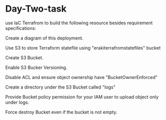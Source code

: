 # Day-Two-task
use IaC Terrafrom to build the following resource besides requirement specifications:

Create a diagram of this deployment.

Use S3 to store Terraform statefile using "erakiterrafromstatefiles" bucket

Create S3 Bucket.

Enable S3 Bucker Versioning.

Disable ACL and ensure object ownership have "BucketOwnerEnforced"

Create a directory under the S3 Bucket called "logs"

Provide Bucket policy permission for your IAM user to upload object only under logs.

Force destroy Bucket even if the bucket is not empty.
